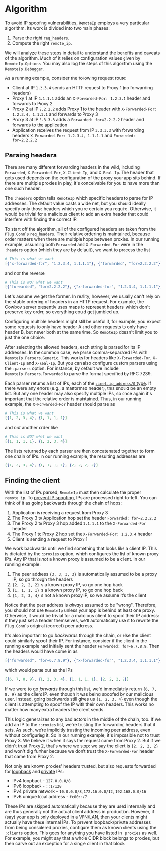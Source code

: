 # Algorithm

To avoid IP spoofing vulnerabilities, `RemoteIp` employs a very particular algorithm. Its work is divided into two main phases:

1. Parse the right `req_headers`.
2. Compute the right `remote_ip`.

We will analyze these steps in detail to understand the benefits and caveats of the algorithm. Much of it relies on configuration values given by `RemoteIp.Options`. You may also log the steps of this algorithm using the `RemoteIp.Debugger`.

As a running example, consider the following request route:

* Client at IP `1.2.3.4` sends an HTTP request to Proxy 1 (no forwarding headers)
* Proxy 1 at IP `1.1.1.1` adds an `X-Forwarded-For: 1.2.3.4` header and forwards to Proxy 2
* Proxy 2 at IP `2.2.2.2` adds Proxy 1 to the header with `X-Forwarded-For: 1.2.3.4, 1.1.1.1` and forwards to Proxy 3
* Proxy 3 at IP `3.3.3.3` adds a `Forwarded: for=2.2.2.2` header and forwards to the application
* Application receives the request from IP `3.3.3.3` with forwarding headers `X-Forwarded-For: 1.2.3.4, 1.1.1.1` and `Forwarded: for=2.2.2.2`

## Parsing headers

There are many different forwarding headers in the wild, including `Forwarded`, `X-Forwarded-For`, `X-Client-Ip`, and `X-Real-Ip`. The header that gets used depends on the configuration of the proxy your app sits behind. If there are multiple proxies in play, it's conceivable for you to have more than one such header.

The `:headers` option tells `RemoteIp` which specific headers to parse for IP addresses. The default value casts a wide net, but you should ideally specify only those headers which you're certain you require. Otherwise, it would be trivial for a malicious client to add an extra header that could interfere with finding the correct IP.

To start off the algorithm, all of the configured headers are taken from the `Plug.Conn`'s `req_headers`. Their relative ordering is maintained, because order matters when there are multiple hops between proxies. In our running example, assuming both `Forwarded` and `X-Forwarded-For` were in the `:headers` option (which they are by default), we want to process the list

```elixir
# This is what we want
[{"x-forwarded-for", "1.2.3.4, 1.1.1.1"}, {"forwarded", "for=2.2.2.2"}]
```

and *not* the reverse

```elixir
# This is NOT what we want
[{"forwarded", "for=2.2.2.2"}, {"x-forwarded-for", "1.2.3.4, 1.1.1.1"}]
```

Let's assume we get the former. In reality, however, we usually can't rely on the stable ordering of headers in an HTTP request. For example, the [Cowboy](https://github.com/ninenines/cowboy/) server presently [uses maps](https://github.com/elixir-plug/plug_cowboy/blob/f82f2ff982f04fb4faa3a12fd2b08a7cc56ebe15/lib/plug/cowboy/conn.ex#L125-L127) to represent headers, which don't preserve key order, so everything could get jumbled up.

Configuring multiple headers might still be useful if, for example, you expect some requests to only have header A and other requests to only have header B, but never both at the same time. So `RemoteIp` doesn't limit you to just the one choice.

After selecting the allowed headers, each string is parsed for its IP addresses. In the common case, we parse comma-separated IPs with `RemoteIp.Parsers.Generic`. This works for headers like `X-Forwarded-For`, `X-Client-Ip` and `X-Real-Ip`. But you can also configure custom parsers using the `:parsers` option. For instance, by default we include `RemoteIp.Parsers.Forwarded` to parse the format specified by RFC 7239.

Each parser returns a list of IPs, each of the [`:inet.ip_address/0` type](http://erlang.org/doc/man/inet.html#type-ip_address). If there were any errors (e.g., a malformed header), this should be an empty list. But any one header may also specify multiple IPs, so once again it's important that the relative order is maintained. Thus, in our running example, the `X-Forwarded-For` header should parse as

```elixir
# This is what we want
[{1, 2, 3, 4}, {1, 1, 1, 1}]
```

and *not* another order like

```elixir
# This is NOT what we want
[{1, 1, 1, 1}, {1, 2, 3, 4}]
```

The lists returned by each parser are then concatenated together to form one chain of IPs. In our running example, the resulting addresses are

```elixir
[{1, 2, 3, 4}, {1, 1, 1, 1}, {2, 2, 2, 2}]
```

## Finding the client

With the list of IPs parsed, `RemoteIp` must then calculate the proper `remote_ip`. To [prevent IP spoofing](http://blog.gingerlime.com/2012/rails-ip-spoofing-vulnerabilities-and-protection/), IPs are processed right-to-left. You can think of it as going backwards through the chain of hops:

1. Application is receiving a request from Proxy 3
2. The Proxy 3 to Application hop set the header `Forwarded: for=2.2.2.2`
3. The Proxy 2 to Proxy 3 hop added `1.1.1.1` to the `X-Forwarded-For` header
4. The Proxy 1 to Proxy 2 hop set the `X-Forwarded-For: 1.2.3.4` header
5. Client is sending a request to Proxy 1

We work backwards until we find something that looks like a client IP. This is dictated by the `:proxies` option, which configures the list of known proxy IPs. Any IP that is *not* a known proxy is assumed to be a client. In our running example:

1. The peer address `{3, 3, 3, 3}` is automatically assumed to be a proxy IP, so go through the headers
2. `{2, 2, 2, 2}` is a known proxy IP, so go one hop back
3. `{1, 1, 1, 1}` is a known proxy IP, so go one hop back
4. `{1, 2, 3, 4}` is not a known proxy IP, so we assume it's the client

Notice that the peer address is *always* assumed to be "wrong". Therefore, you should not use `RemoteIp` unless your app is behind at least one proxy. Otherwise, it would be trivial for a malicious client to spoof their IP address: if they just set a header themselves, we'll automatically use it to rewrite the `Plug.Conn`'s original (correct) peer address.

It's also important to go *backwards* through the chain, or else the client could similarly spoof their IP. For instance, consider if the client in the running example had initially sent the header `Forwarded: for=6.7.8.9`. Then the headers would have come in as

```elixir
[{"forwarded", "for=6.7.8.9"}, {"x-forwarded-for", "1.2.3.4, 1.1.1.1"}, {"forwarded", "for=2.2.2.2"}]
```

which would parse out as the IPs

```elixir
[{6, 7, 8, 9}, {1, 2, 3, 4}, {1, 1, 1, 1}, {2, 2, 2, 2}]
```

If we were to go *forwards* through this list, we'd immediately return `{6, 7, 8, 9}` as the client IP, even though it was being spoofed by our malicious user. Instead, going backwards still gives us `{1, 2, 3, 4}` even though the client is attempting to spoof the IP with their own headers. This works no matter how many extra headers the client sends.

This logic generalizes to any bad actors in the middle of the chain, too. If we add an IP to the `:proxies` list, we're trusting the forwarding headers that it sets. As such, we're implicitly trusting the incoming peer address, even without configuring it. So in our running example, it's impossible not to trust Proxy 3. We believe it when it says the request came from Proxy 2. But if we didn't trust Proxy 2, that's where we stop: we say the client is `{2, 2, 2, 2}` and won't dig further because we don't trust the `X-Forwarded-For` header that came from Proxy 2.

Not only are known proxies' headers trusted, but also requests forwarded for [loopback](https://en.wikipedia.org/wiki/Loopback) and [private](https://en.wikipedia.org/wiki/Private_network) IPs:

* IPv4 loopback - `127.0.0.0/8`
* IPv6 loopback - `::1/128`
* IPv4 private network - `10.0.0.0/8`, `172.16.0.0/12`, `192.168.0.0/16`
* IPv6 unique local address - `fc00::/7`

These IPs are skipped automatically because they are used internally and are thus generally not the actual client address in production. However, if (say) your app is only deployed in a [VPN](https://en.wikipedia.org/wiki/Virtual_private_network)/[LAN](https://en.wikipedia.org/wiki/Local_area_network), then your clients might actually have these internal IPs. To prevent loopback/private addresses from being considered proxies, configure them as known clients using the `:clients` option. This goes for anything you have listed in `:proxies` as well. For example, you might say that a whole CIDR block belongs to proxies, but then carve out an exception for a single client in that block.
